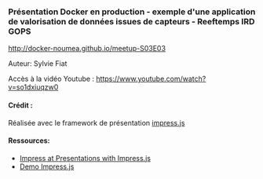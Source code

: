### Présentation Docker en production - exemple d'une application de valorisation de données issues de capteurs - Reeftemps IRD GOPS

http://docker-noumea.github.io/meetup-S03E03

Auteur: Sylvie Fiat

Accès à la vidéo Youtube : https://www.youtube.com/watch?v=so1dxiuqzw0

#### Crédit :
Réalisée avec le framework de présentation [impress.js](https://github.com/impress/impress.js)

#### Ressources:
- [Impress at Presentations with Impress.js](http://www.andismith.com/blog/2012/01/impress-with-impress/)
- [Demo Impress.js](http://impress.github.io/impress.js/)
